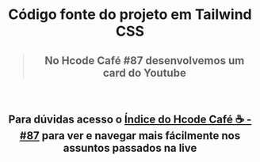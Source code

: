 <div align="center">
  <h1>Código fonte do projeto em Tailwind CSS</h1>
  <h2><blockquote>No Hcode Café #87 desenvolvemos um card do Youtube</blockquote></h2>
  <br>
</div>
<div align="center">
  <h2>Para dúvidas acesso o <a href=" ">Índice do Hcode Café ☕ - #87</a> para ver e navegar mais fácilmente nos assuntos passados na live</h2>
</div>
